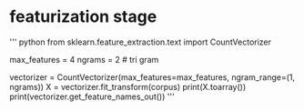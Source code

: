# featurization stage 

''' python 
  from sklearn.feature_extraction.text import CountVectorizer

max_features = 4
ngrams = 2 # tri gram

vectorizer = CountVectorizer(max_features=max_features, ngram_range=(1, ngrams))
X = vectorizer.fit_transform(corpus)
print(X.toarray())
print(vectorizer.get_feature_names_out())
'''